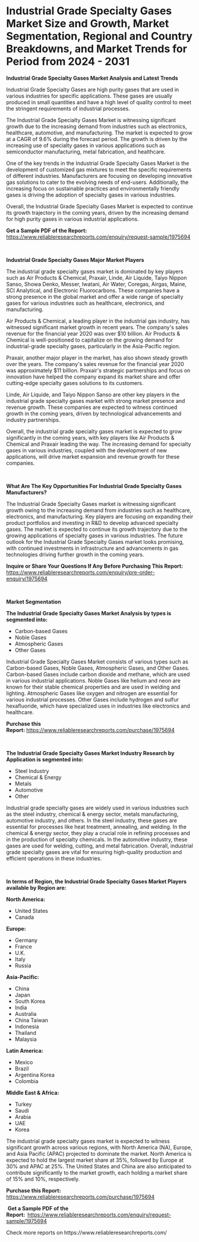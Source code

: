 <p><h1>Industrial Grade Specialty Gases Market Size and Growth, Market Segmentation, Regional and Country Breakdowns, and Market Trends for Period from 2024 -  2031</h1></p><p><strong>Industrial Grade Specialty Gases Market Analysis and Latest Trends</strong></p>
<p><p>Industrial Grade Specialty Gases are high purity gases that are used in various industries for specific applications. These gases are usually produced in small quantities and have a high level of quality control to meet the stringent requirements of industrial processes.</p><p>The Industrial Grade Specialty Gases Market is witnessing significant growth due to the increasing demand from industries such as electronics, healthcare, automotive, and manufacturing. The market is expected to grow at a CAGR of 9.6% during the forecast period. The growth is driven by the increasing use of specialty gases in various applications such as semiconductor manufacturing, metal fabrication, and healthcare.</p><p>One of the key trends in the Industrial Grade Specialty Gases Market is the development of customized gas mixtures to meet the specific requirements of different industries. Manufacturers are focusing on developing innovative gas solutions to cater to the evolving needs of end-users. Additionally, the increasing focus on sustainable practices and environmentally friendly gases is driving the adoption of specialty gases in various industries.</p><p>Overall, the Industrial Grade Specialty Gases Market is expected to continue its growth trajectory in the coming years, driven by the increasing demand for high purity gases in various industrial applications.</p></p>
<p><strong>Get a Sample PDF of the Report:&nbsp;</strong> <a href="https://www.reliableresearchreports.com/enquiry/request-sample/1975694">https://www.reliableresearchreports.com/enquiry/request-sample/1975694</a></p>
<p>&nbsp;</p>
<p><strong>Industrial Grade Specialty Gases Major Market Players</strong></p>
<p><p>The industrial grade specialty gases market is dominated by key players such as Air Products & Chemical, Praxair, Linde, Air Liquide, Taiyo Nippon Sanso, Showa Denko, Messer, Iwatani, Air Water, Coregas, Airgas, Maine, SCI Analytical, and Electronic Fluorocarbons. These companies have a strong presence in the global market and offer a wide range of specialty gases for various industries such as healthcare, electronics, and manufacturing.</p><p>Air Products & Chemical, a leading player in the industrial gas industry, has witnessed significant market growth in recent years. The company's sales revenue for the financial year 2020 was over $10 billion. Air Products & Chemical is well-positioned to capitalize on the growing demand for industrial-grade specialty gases, particularly in the Asia-Pacific region.</p><p>Praxair, another major player in the market, has also shown steady growth over the years. The company's sales revenue for the financial year 2020 was approximately $11 billion. Praxair's strategic partnerships and focus on innovation have helped the company expand its market share and offer cutting-edge specialty gases solutions to its customers.</p><p>Linde, Air Liquide, and Taiyo Nippon Sanso are other key players in the industrial grade specialty gases market with strong market presence and revenue growth. These companies are expected to witness continued growth in the coming years, driven by technological advancements and industry partnerships.</p><p>Overall, the industrial grade specialty gases market is expected to grow significantly in the coming years, with key players like Air Products & Chemical and Praxair leading the way. The increasing demand for specialty gases in various industries, coupled with the development of new applications, will drive market expansion and revenue growth for these companies.</p></p>
<p>&nbsp;</p>
<p><strong>What Are The Key Opportunities For Industrial Grade Specialty Gases Manufacturers?</strong></p>
<p><p>The Industrial Grade Specialty Gases market is witnessing significant growth owing to the increasing demand from industries such as healthcare, electronics, and manufacturing. Key players are focusing on expanding their product portfolios and investing in R&D to develop advanced specialty gases. The market is expected to continue its growth trajectory due to the growing applications of specialty gases in various industries. The future outlook for the Industrial Grade Specialty Gases market looks promising, with continued investments in infrastructure and advancements in gas technologies driving further growth in the coming years.</p></p>
<p><strong>Inquire or Share Your Questions If Any Before Purchasing This Report:</strong> <a href="https://www.reliableresearchreports.com/enquiry/pre-order-enquiry/1975694">https://www.reliableresearchreports.com/enquiry/pre-order-enquiry/1975694</a></p>
<p>&nbsp;</p>
<p><strong>Market Segmentation</strong></p>
<p><strong>The Industrial Grade Specialty Gases Market Analysis by types is segmented into:</strong></p>
<p><ul><li>Carbon-based Gases</li><li>Noble Gases</li><li>Atmospheric Gases</li><li>Other Gases</li></ul></p>
<p><p>Industrial Grade Specialty Gases Market consists of various types such as Carbon-based Gases, Noble Gases, Atmospheric Gases, and Other Gases. Carbon-based Gases include carbon dioxide and methane, which are used in various industrial applications. Noble Gases like helium and neon are known for their stable chemical properties and are used in welding and lighting. Atmospheric Gases like oxygen and nitrogen are essential for various industrial processes. Other Gases include hydrogen and sulfur hexafluoride, which have specialized uses in industries like electronics and healthcare.</p></p>
<p><strong>Purchase this Report:&nbsp;</strong><a href="https://www.reliableresearchreports.com/purchase/1975694">https://www.reliableresearchreports.com/purchase/1975694</a></p>
<p>&nbsp;</p>
<p><strong>The Industrial Grade Specialty Gases Market Industry Research by Application is segmented into:</strong></p>
<p><ul><li>Steel Industry</li><li>Chemical & Energy</li><li>Metals</li><li>Automotive</li><li>Other</li></ul></p>
<p><p>Industrial grade specialty gases are widely used in various industries such as the steel industry, chemical & energy sector, metals manufacturing, automotive industry, and others. In the steel industry, these gases are essential for processes like heat treatment, annealing, and welding. In the chemical & energy sector, they play a crucial role in refining processes and in the production of specialty chemicals. In the automotive industry, these gases are used for welding, cutting, and metal fabrication. Overall, industrial grade specialty gases are vital for ensuring high-quality production and efficient operations in these industries.</p></p>
<p>&nbsp;</p>
<p><strong>In terms of Region, the Industrial Grade Specialty Gases Market Players available by Region are:</strong></p>
<p>
    <p> <strong> North America: </strong>
        <ul>
            <li>United States</li>
            <li>Canada</li>
        </ul>
        </p> 
    <p> <strong> Europe: </strong>
        <ul>
            <li>Germany</li>
            <li>France</li>
            <li>U.K.</li>
            <li>Italy</li>
            <li>Russia</li>
        </ul>
        </p> 
    <p> <strong> Asia-Pacific: </strong>
        <ul>
            <li>China</li>
            <li>Japan</li>
            <li>South Korea</li>
            <li>India</li>
            <li>Australia</li>
            <li>China Taiwan</li>
            <li>Indonesia</li>
            <li>Thailand</li>
            <li>Malaysia</li>
        </ul>
        </p> 
    <p> <strong> Latin America: </strong>
        <ul>
            <li>Mexico</li>
            <li>Brazil</li>
            <li>Argentina Korea</li>
            <li>Colombia</li>
        </ul>
        </p> 
    <p> <strong> Middle East & Africa: </strong>
        <ul>
            <li>Turkey</li>
            <li>Saudi</li>
            <li>Arabia</li>
            <li>UAE</li>
            <li>Korea</li>
        </ul>
    </p>
    </p>
<p><p>The industrial grade specialty gases market is expected to witness significant growth across various regions, with North America (NA), Europe, and Asia Pacific (APAC) projected to dominate the market. North America is expected to hold the largest market share at 35%, followed by Europe at 30% and APAC at 25%. The United States and China are also anticipated to contribute significantly to the market growth, each holding a market share of 15% and 10%, respectively.</p></p>
<p><strong>Purchase this Report: </strong><a href="https://www.reliableresearchreports.com/purchase/1975694">https://www.reliableresearchreports.com/purchase/1975694</a></p>
<p>&nbsp;<strong>Get a Sample PDF of the Report:&nbsp;&nbsp;</strong><a href="https://www.reliableresearchreports.com/enquiry/request-sample/1975694">https://www.reliableresearchreports.com/enquiry/request-sample/1975694</a></p>
<p><strong></strong></p>
<p>Check more reports on https://www.reliableresearchreports.com/</p>